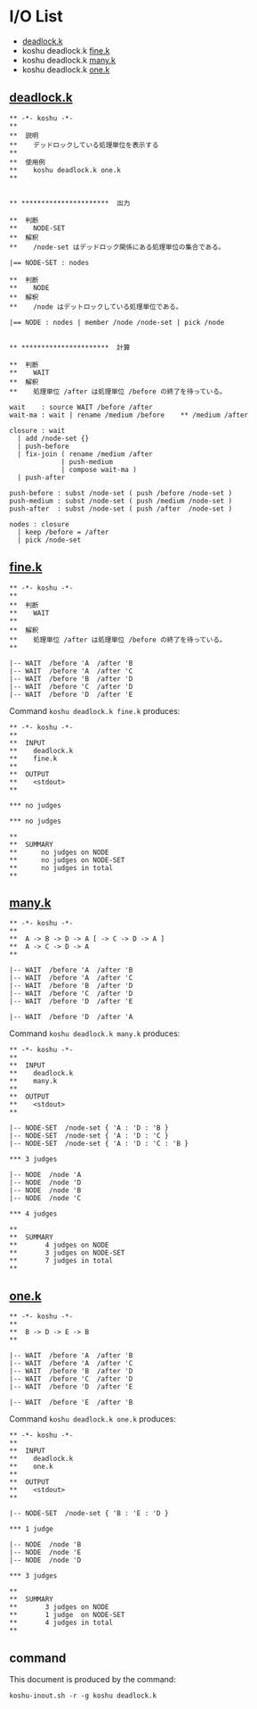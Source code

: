 # I/O List

- [deadlock.k](#deadlockk)
- koshu deadlock.k [fine.k](#finek)
- koshu deadlock.k [many.k](#manyk)
- koshu deadlock.k [one.k](#onek)



## [deadlock.k](deadlock.k)

```
** -*- koshu -*-
**
**  説明
**    デッドロックしている処理単位を表示する
**
**  使用例
**    koshu deadlock.k one.k
**


** **********************  出力

**  判断
**    NODE-SET
**  解釈
**    /node-set はデッドロック関係にある処理単位の集合である。

|== NODE-SET : nodes

**  判断
**    NODE
**  解釈
**    /node はデットロックしている処理単位である。

|== NODE : nodes | member /node /node-set | pick /node


** **********************  計算

**  判断
**    WAIT
**  解釈
**    処理単位 /after は処理単位 /before の終了を待っている。

wait    : source WAIT /before /after
wait-ma : wait | rename /medium /before    ** /medium /after

closure : wait
  | add /node-set {}
  | push-before
  | fix-join ( rename /medium /after
             | push-medium
             | compose wait-ma )
  | push-after

push-before : subst /node-set ( push /before /node-set )
push-medium : subst /node-set ( push /medium /node-set )
push-after  : subst /node-set ( push /after  /node-set )

nodes : closure
  | keep /before = /after
  | pick /node-set
```



## [fine.k](fine.k)

```
** -*- koshu -*-
**
**  判断
**    WAIT
**
**  解釈
**    処理単位 /after は処理単位 /before の終了を待っている。
**

|-- WAIT  /before 'A  /after 'B
|-- WAIT  /before 'A  /after 'C
|-- WAIT  /before 'B  /after 'D
|-- WAIT  /before 'C  /after 'D
|-- WAIT  /before 'D  /after 'E
```

Command `koshu deadlock.k fine.k` produces:

```
** -*- koshu -*-
**
**  INPUT
**    deadlock.k
**    fine.k
**
**  OUTPUT
**    <stdout>
**

*** no judges

*** no judges

**
**  SUMMARY
**      no judges on NODE
**      no judges on NODE-SET
**      no judges in total
**
```



## [many.k](many.k)

```
** -*- koshu -*-
**
**  A -> B -> D -> A [ -> C -> D -> A ]
**  A -> C -> D -> A
**

|-- WAIT  /before 'A  /after 'B
|-- WAIT  /before 'A  /after 'C
|-- WAIT  /before 'B  /after 'D
|-- WAIT  /before 'C  /after 'D
|-- WAIT  /before 'D  /after 'E

|-- WAIT  /before 'D  /after 'A
```

Command `koshu deadlock.k many.k` produces:

```
** -*- koshu -*-
**
**  INPUT
**    deadlock.k
**    many.k
**
**  OUTPUT
**    <stdout>
**

|-- NODE-SET  /node-set { 'A : 'D : 'B }
|-- NODE-SET  /node-set { 'A : 'D : 'C }
|-- NODE-SET  /node-set { 'A : 'D : 'C : 'B }

*** 3 judges

|-- NODE  /node 'A
|-- NODE  /node 'D
|-- NODE  /node 'B
|-- NODE  /node 'C

*** 4 judges

**
**  SUMMARY
**       4 judges on NODE
**       3 judges on NODE-SET
**       7 judges in total
**
```



## [one.k](one.k)

```
** -*- koshu -*-
**
**  B -> D -> E -> B
**

|-- WAIT  /before 'A  /after 'B
|-- WAIT  /before 'A  /after 'C
|-- WAIT  /before 'B  /after 'D
|-- WAIT  /before 'C  /after 'D
|-- WAIT  /before 'D  /after 'E

|-- WAIT  /before 'E  /after 'B
```

Command `koshu deadlock.k one.k` produces:

```
** -*- koshu -*-
**
**  INPUT
**    deadlock.k
**    one.k
**
**  OUTPUT
**    <stdout>
**

|-- NODE-SET  /node-set { 'B : 'E : 'D }

*** 1 judge 

|-- NODE  /node 'B
|-- NODE  /node 'E
|-- NODE  /node 'D

*** 3 judges

**
**  SUMMARY
**       3 judges on NODE
**       1 judge  on NODE-SET
**       4 judges in total
**
```



## command

This document is produced by the command:

```
koshu-inout.sh -r -g koshu deadlock.k
```
